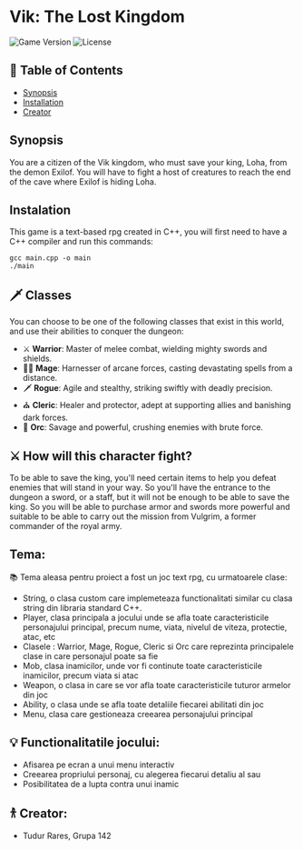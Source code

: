 
# Vik: The Lost Kingdom 

![Game Version](https://img.shields.io/badge/version-1.0-blue.svg)
![License](https://img.shields.io/badge/license-MIT-green.svg)

## 📖 Table of Contents

- [Synopsis](##Synopsis)
- [Installation](##installation)
- [Creator](#Creator)


## Synopsis
You are a citizen of the Vik kingdom, who must save your king, Loha, from the demon Exilof. You will have to fight a host of creatures to reach the end of the cave where Exilof is hiding Loha.
## Instalation
This game is a text-based rpg created in C++, you will first need to have a C++ compiler and run this commands:
```
gcc main.cpp -o main
./main
```
## 🗡️ Classes

You can choose to be one of the following classes that exist in this world, and use their abilities to conquer the dungeon:

- ⚔️ **Warrior**: Master of melee combat, wielding mighty swords and shields.
- 🧙‍♂️ **Mage**: Harnesser of arcane forces, casting devastating spells from a distance.
- 🗡️ **Rogue**: Agile and stealthy, striking swiftly with deadly precision.
- ⛪️ **Cleric**: Healer and protector, adept at supporting allies and banishing dark forces.
- 🦁 **Orc**: Savage and powerful, crushing enemies with brute force.

## ⚔️ How will this character fight?

To be able to save the king, you'll need certain items to help you defeat enemies that will stand in your way. So you'll have the entrance to the dungeon a sword, or a staff, but it will not be enough to be able to save the king. So you will be able to purchase armor and swords more powerful and suitable to be able to carry out the mission from Vulgrim, a former commander of the royal army.

## Tema:
📚 Tema aleasa pentru proiect a fost un joc text rpg, cu urmatoarele clase:

- String, o clasa custom care implemeteaza functionalitati similar cu clasa string din libraria standard C++.
- Player, clasa principala a jocului unde se afla toate caracteristicile personajului principal, precum nume, viata, nivelul de viteza, protectie, atac, etc
- Clasele : Warrior, Mage, Rogue, Cleric si Orc care reprezinta principalele clase in care personajul poate sa fie
- Mob, clasa inamicilor, unde vor fi continute toate caracteristicile inamicilor, precum viata si atac
- Weapon, o clasa in care se vor afla toate caracteristicile tuturor armelor din joc
- Ability, o clasa unde se afla toate detaliile fiecarei abilitati din joc
- Menu, clasa care gestioneaza creearea personajului principal

## 💡 Functionalitatile jocului:

- Afisarea pe ecran a unui menu interactiv
- Creearea propriului personaj, cu alegerea fiecarui detaliu al sau
- Posibilitatea de a lupta contra unui inamic


## 𐀪 Creator:
- Tudur Rares, Grupa 142
